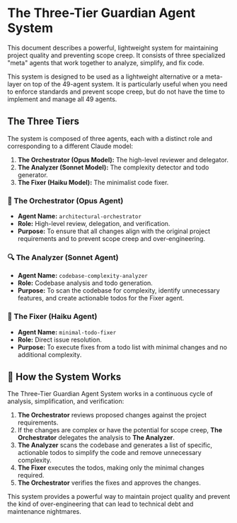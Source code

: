 # The Three-Tier Guardian Agent System

This document describes a powerful, lightweight system for maintaining project quality and preventing scope creep. It consists of three specialized "meta" agents that work together to analyze, simplify, and fix code.

This system is designed to be used as a lightweight alternative or a meta-layer on top of the 49-agent system. It is particularly useful when you need to enforce standards and prevent scope creep, but do not have the time to implement and manage all 49 agents.

## The Three Tiers

The system is composed of three agents, each with a distinct role and corresponding to a different Claude model:

1.  **The Orchestrator (Opus Model):** The high-level reviewer and delegator.
2.  **The Analyzer (Sonnet Model):** The complexity detector and todo generator.
3.  **The Fixer (Haiku Model):** The minimalist code fixer.

### 👑 The Orchestrator (Opus Agent)

-   **Agent Name:** `architectural-orchestrator`
-   **Role:** High-level review, delegation, and verification.
-   **Purpose:** To ensure that all changes align with the original project requirements and to prevent scope creep and over-engineering.

### 🔍 The Analyzer (Sonnet Agent)

-   **Agent Name:** `codebase-complexity-analyzer`
-   **Role:** Codebase analysis and todo generation.
-   **Purpose:** To scan the codebase for complexity, identify unnecessary features, and create actionable todos for the Fixer agent.

### 🎯 The Fixer (Haiku Agent)

-   **Agent Name:** `minimal-todo-fixer`
-   **Role:** Direct issue resolution.
-   **Purpose:** To execute fixes from a todo list with minimal changes and no additional complexity.

## 🔄 How the System Works

The Three-Tier Guardian Agent System works in a continuous cycle of analysis, simplification, and verification:

1.  **The Orchestrator** reviews proposed changes against the project requirements.
2.  If the changes are complex or have the potential for scope creep, **The Orchestrator** delegates the analysis to **The Analyzer**.
3.  **The Analyzer** scans the codebase and generates a list of specific, actionable todos to simplify the code and remove unnecessary complexity.
4.  **The Fixer** executes the todos, making only the minimal changes required.
5.  **The Orchestrator** verifies the fixes and approves the changes.

This system provides a powerful way to maintain project quality and prevent the kind of over-engineering that can lead to technical debt and maintenance nightmares.
